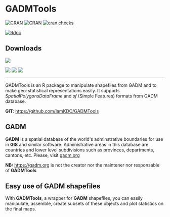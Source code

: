 # GADMTools 

[![CRAN](https://www.r-pkg.org/badges/version/GADMTools)](https://CRAN.R-project.org/package=GADMTools) [![CRAN](https://www.r-pkg.org/badges/version-last-release/GADMTools)](https://CRAN.R-project.org/package=GADMTools)
[![cran checks](https://cranchecks.info/badges/worst/GADMTools)](https://CRAN.R-project.org/web/checks/check_results_GADMTools.html)

[![Rdoc](https://www.rdocumentation.org/badges/version/GADMTools/)](https://www.rdocumentation.org/packages/GADMTools/)

## Downloads

[![](https://cranlogs.r-pkg.org/badges/grand-total/GADMTools?color=brightgreen)](https://cran.r-project.org/package=GADMTools)

[![](https://cranlogs.r-pkg.org/badges/GADMTools)](https://cran.r-project.org/package=GADMTools)
[![](https://cranlogs.r-pkg.org/badges/last-week/GADMTools)](https://cran.r-project.org/package=GADMTools)
[![](https://cranlogs.r-pkg.org/badges/last-day/GADMTools)](https://cran.r-project.org/package=GADMTools)

-----------------------------------------------------

GADMTools is an R package to manipulate shapefiles from GADM and to make geo-statistical representations easily. It supports *SpatialPolygonsDataFrame* and *sf* (Simple Features) formats from GADM database.

**GIT**: https://github.com/IamKDO/GADMTools

## GADM

**GADM** is a spatial database of the world's adminstrative boundaries for use in **GIS** and similar software. Administrative areas in this database are countries and lower level subdivisions such as provinces, departments, cantons, etc.
Please, visit [gadm.org](https://gadm.org/) 

**NB:** https://gadm.org is not the creator nor the maintener nor responsable of **GADMTools**

## Easy use of GADM shapefiles

With **GADMTools**, a wrapper for **GADM** shapefiles, you can easily manipulate, assemble, create subsets of these objects and plot statistics on the final maps.

